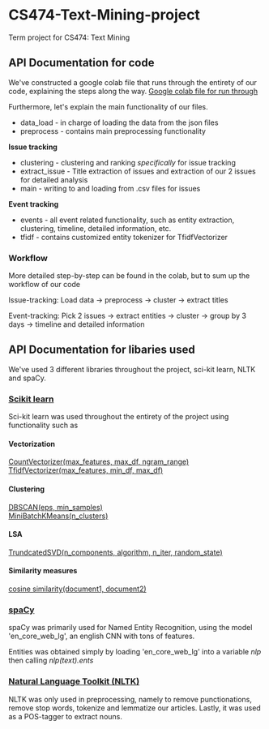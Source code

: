 # CS474-Text-Mining-project
Term project for CS474: Text Mining

## API Documentation for code
We've constructed a google colab file that runs through the entirety of our code, explaining the steps along the way. 
[Google colab file for run through](https://colab.research.google.com/drive/1_8h8pZ5A0lb_MiyY5pOwc-F1UaY52IZZ)

Furthermore, let's explain the main functionality of our files.
* data_load     - in charge of loading the data from the json files
* preprocess    - contains main preprocessing functionality

**Issue tracking**<br/>
* clustering    - clustering and ranking _specifically_ for issue tracking
* extract_issue - Title extraction of issues and extraction of our 2 issues for detailed analysis
* main          - writing to and loading from .csv files for issues

**Event tracking**<br/>
* events        - all event related functionality, such as entity extraction, clustering, timeline, detailed information, etc.
* tfidf         - contains customized entity tokenizer for TfidfVectorizer

### Workflow
More detailed step-by-step can be found in the colab, but to sum up the workflow of our code

Issue-tracking: Load data -> preprocess -> cluster -> extract titles

Event-tracking: Pick 2 issues -> extract entities -> cluster -> group by 3 days -> timeline and detailed information


## API Documentation for libaries used
We've used 3 different libraries throughout the project, sci-kit learn, NLTK and spaCy.

### [Scikit learn](http://scikit-learn.github.io/stable)
Sci-kit learn was used throughout the entirety of the project using functionality such as
#### Vectorization
[CountVectorizer(max_features, max_df, ngram_range)](https://scikit-learn.org/stable/modules/generated/sklearn.feature_extraction.text.CountVectorizer.html)<br/>
[TfidfVectorizer(max_features, min_df, max_df)](https://scikit-learn.org/stable/modules/generated/sklearn.feature_extraction.text.TfidfVectorizer.html)

#### Clustering
[DBSCAN(eps, min_samples)](https://scikit-learn.org/stable/modules/generated/sklearn.cluster.DBSCAN.html)<br/>
[MiniBatchKMeans(n_clusters)](https://scikit-learn.org/stable/modules/generated/sklearn.cluster.MiniBatchKMeans.html)

#### LSA
[TrundcatedSVD(n_components, algorithm, n_iter, random_state)](https://scikit-learn.org/stable/modules/generated/sklearn.decomposition.TruncatedSVD.html)

#### Similarity measures
[cosine similarity(document1, document2)](https://scikit-learn.org/stable/modules/generated/sklearn.metrics.pairwise.cosine_similarity.html)

### [spaCy](https://spacy.io/)
spaCy was primarily used for Named Entity Recognition, using the model 'en_core_web_lg', an english CNN with tons of features.

Entities was obtained simply by loading 'en_core_web_lg' into a variable *nlp* then calling *nlp(text).ents*

### [Natural Language Toolkit (NLTK)](https://www.nltk.org/)
NLTK was only used in preprocessing, namely to remove punctionations, remove stop words, tokenize and lemmatize our articles. Lastly, it was used as a POS-tagger to extract nouns.

